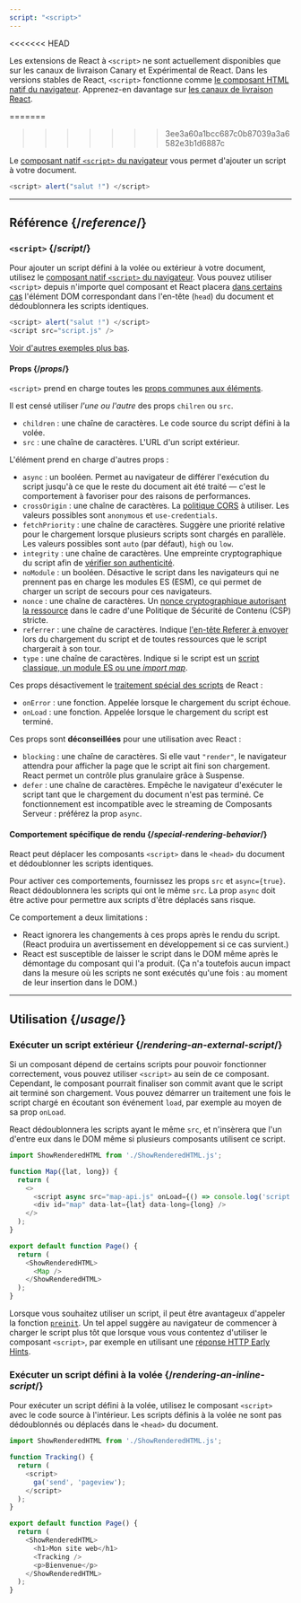 ```yaml
---
script: "<script>"
---
```


<<<<<<< HEAD
<Canary>

Les extensions de React à `<script>` ne sont actuellement disponibles que sur les canaux de livraison Canary et Expérimental de React. Dans les versions stables de React, `<script>` fonctionne comme [le composant HTML natif du navigateur](/reference/react-dom/components#all-html-components). Apprenez-en davantage sur [les canaux de livraison React](/community/versioning-policy#all-release-channels).

</Canary>

=======
>>>>>>> 3ee3a60a1bcc687c0b87039a3a6582e3b1d6887c
<Intro>

Le [composant natif `<script>` du navigateur](https://developer.mozilla.org/fr/docs/Web/HTML/Element/script) vous permet d'ajouter un script à votre document.

```js
<script> alert("salut !") </script>
```

</Intro>

<InlineToc />

---

## Référence {/*reference*/}

### `<script>` {/*script*/}

Pour ajouter un script défini à la volée ou extérieur à votre document, utilisez le [composant natif `<script>` du navigateur](https://developer.mozilla.org/fr/docs/Web/HTML/Element/script). Vous pouvez utiliser `<script>` depuis n'importe quel composant et React placera [dans certains cas](#special-rendering-behavior) l'élément DOM correspondant dans l'en-tête (`head`) du document et dédoublonnera les scripts identiques.

```js
<script> alert("salut !") </script>
<script src="script.js" />
```

[Voir d'autres exemples plus bas](#usage).

#### Props {/*props*/}

`<script>` prend en charge toutes les [props communes aux éléments](/reference/react-dom/components/common#props).

Il est censé utiliser *l'une ou l'autre* des props `chilren` ou `src`.

* `children` : une chaîne de caractères. Le code source du script défini à la volée.
* `src` : une chaîne de caractères. L'URL d'un script extérieur.

L'élément prend en charge d'autres props :

* `async` : un booléen. Permet au navigateur de différer l'exécution du script jusqu'à ce que le reste du document ait été traité — c'est le comportement à favoriser pour des raisons de performances.
*  `crossOrigin` : une chaîne de caractères. La [politique CORS](https://developer.mozilla.org/docs/Web/HTML/Attributes/crossorigin) à utiliser. Les valeurs possibles sont `anonymous` et `use-credentials`.
* `fetchPriority` : une chaîne de caractères. Suggère une priorité relative pour le chargement lorsque plusieurs scripts sont chargés en parallèle. Les valeurs possibles sont `auto` (par défaut), `high` ou `low`.
* `integrity` : une chaîne de caractères. Une empreinte cryptographique du script afin de [vérifier son authenticité](https://developer.mozilla.org/fr/docs/Web/Security/Subresource_Integrity).
* `noModule` : un booléen. Désactive le script dans les navigateurs qui ne prennent pas en charge les modules ES (ESM), ce qui permet de charger un script de secours pour ces navigateurs.
* `nonce` : une chaîne de caractères. Un [nonce cryptographique autorisant la ressource](https://developer.mozilla.org/fr/docs/Web/HTML/Global_attributes/nonce) dans le cadre d'une Politique de Sécurité de Contenu (CSP) stricte.
* `referrer` : une chaîne de caractères. Indique [l'en-tête Referer à envoyer](https://developer.mozilla.org/docs/Web/HTML/Element/script#referrerpolicy) lors du chargement du script et de toutes ressources que le script chargerait à son tour.
* `type` : une chaîne de caractères. Indique si le script est un [script classique, un module ES ou une *import map*](https://developer.mozilla.org/fr/docs/Web/HTML/Element/script/type).

Ces props désactivement le [traitement spécial des scripts](#special-rendering-behavior) de React :

* `onError` : une fonction. Appelée lorsque le chargement du script échoue.
* `onLoad` : une fonction. Appelée lorsque le chargement du script est terminé.

Ces props sont **déconseillées** pour une utilisation avec React :

* `blocking` : une chaîne de caractères. Si elle vaut `"render"`, le navigateur attendra pour afficher la page que le script ait fini son chargement.  React permet un contrôle plus granulaire grâce à Suspense.
* `defer` : une chaîne de caractères. Empêche le navigateur d'exécuter le script tant que le chargement du document n'est pas terminé.  Ce fonctionnement est incompatible avec le streaming de Composants Serveur : préférez la prop `async`.

#### Comportement spécifique de rendu {/*special-rendering-behavior*/}

React peut déplacer les composants `<script>` dans le `<head>` du document et dédoublonner les scripts identiques.

Pour activer ces comportements, fournissez les props `src` et `async={true}`.  React dédoublonnera les scripts qui ont le même `src`.  La prop `async` doit être active pour permettre aux scripts d'être déplacés sans risque.

Ce comportement a deux limitations :

* React ignorera les changements à ces props après le rendu du script. (React produira un avertissement en développement si ce cas survient.)
* React est susceptible de laisser le script dans le DOM même après le démontage du composant qui l'a produit. (Ça n'a toutefois aucun impact dans la mesure où les scripts ne sont exécutés qu'une fois : au moment de leur insertion dans le DOM.)

---

## Utilisation {/*usage*/}

### Exécuter un script extérieur {/*rendering-an-external-script*/}

Si un composant dépend de certains scripts pour pouvoir fonctionner correctement, vous pouvez utiliser `<script>` au sein de ce composant. Cependant, le composant pourrait finaliser son commit avant que le script ait terminé son chargement. Vous pouvez démarrer un traitement une fois le script chargé en écoutant son événement `load`, par exemple au moyen de sa prop `onLoad`.

React dédoublonnera les scripts ayant le même `src`, et n'insèrera que l'un d'entre eux dans le DOM même si plusieurs composants utilisent ce script.

<SandpackWithHTMLOutput>

```js src/App.js active
import ShowRenderedHTML from './ShowRenderedHTML.js';

function Map({lat, long}) {
  return (
    <>
      <script async src="map-api.js" onLoad={() => console.log('script loaded')} />
      <div id="map" data-lat={lat} data-long={long} />
    </>
  );
}

export default function Page() {
  return (
    <ShowRenderedHTML>
      <Map />
    </ShowRenderedHTML>
  );
}
```

</SandpackWithHTMLOutput>

<Note>

Lorsque vous souhaitez utiliser un script, il peut être avantageux d'appeler la fonction [`preinit`](/reference/react-dom/preinit). Un tel appel suggère au navigateur de commencer à charger le script plus tôt que lorsque vous vous contentez d'utiliser le composant `<script>`, par exemple en utilisant une [réponse HTTP Early Hints](https://developer.mozilla.org/docs/Web/HTTP/Status/103).

</Note>

### Exécuter un script défini à la volée {/*rendering-an-inline-script*/}

Pour exécuter un script défini à la volée, utilisez le composant `<script>` avec le code source à l'intérieur. Les scripts définis à la volée ne sont pas dédoublonnés ou déplacés dans le `<head>` du document.

<SandpackWithHTMLOutput>

```js src/App.js active
import ShowRenderedHTML from './ShowRenderedHTML.js';

function Tracking() {
  return (
    <script>
      ga('send', 'pageview');
    </script>
  );
}

export default function Page() {
  return (
    <ShowRenderedHTML>
      <h1>Mon site web</h1>
      <Tracking />
      <p>Bienvenue</p>
    </ShowRenderedHTML>
  );
}
```

</SandpackWithHTMLOutput>
